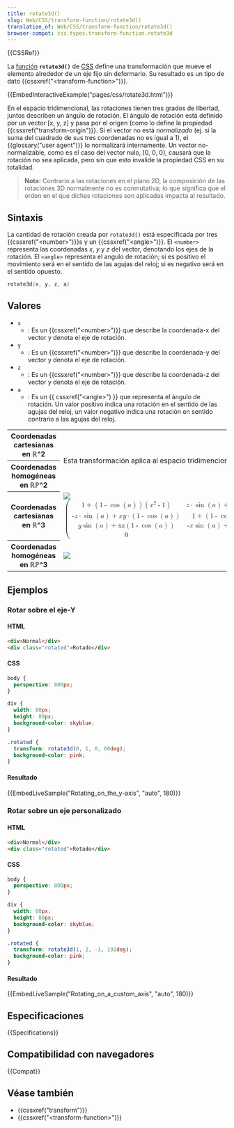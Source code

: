 ```yaml
---
title: rotate3d()
slug: Web/CSS/transform-function/rotate3d()
translation_of: Web/CSS/transform-function/rotate3d()
browser-compat: css.types.transform-function.rotate3d
---
```

{{CSSRef}}

La [función](/es/docs/Web/CSS/CSS_Functions) **`rotate3d()`** de [CSS](/es/docs/Web/CSS) define una transformación que mueve el elemento alrededor de un eje fijo sin deformarlo. Su resultado es un tipo de dato {{cssxref("&lt;transform-function&gt;")}}.

{{EmbedInteractiveExample("pages/css/rotate3d.html")}}

En el espacio tridimencional, las rotaciones tienen tres grados de libertad, juntos describen un ángulo de rotación. El ángulo de rotación está definido por un vector \[x, y, z] y pasa por el origen (como lo define la propiedad {{cssxref("transform-origin")}}. Si el vector no está _normalizado_ (ej. si la suma del cuadrado de sus tres coordenadas no es igual a 1), el  {{glossary("user agent")}} lo normalizará internamente. Un vector no-normalizable, como es el caso del vector nulo, \[0, 0, 0], causará que la rotación no sea aplicada, pero sin que esto invalide la propiedad CSS en su totalidad.

> **Nota:** Contrario a las rotaciones en el plano 2D, la composición de las rotaciones 3D normalmente no es conmutativa; lo que significa que el orden en el que dichas rotaciones son aplicadas impacta al resultado.

## Sintaxis

La cantidad de rotación creada por `rotate3d()` está especificada por tres {{cssxref("&lt;number&gt;")}}s y un {{cssxref("&lt;angle&gt;")}}. El `<number>` representa las coordenadas _x_, _y_ y _z_ del vector, denotando los ejes de la rotación. El `<angle>` representa el angulo de rotación; si es positivo el movimiento será en el sentido de las agujas del reloj; si es negativo será en el sentido opuesto.

```css
rotate3d(x, y, z, a)
```

## Valores

- `x`
  - : Es un {{cssxref("&lt;number&gt;")}} que describe la coordenada-x del vector y denota el eje de rotación.
- `y`
  - : Es un {{cssxref("&lt;number&gt;")}} que describe la coordenada-y del vector y denota el eje de rotación.
- `z`
  - : Es un {{cssxref("&lt;number&gt;")}} que describe la coordenada-z del vector y denota el eje de rotación.
- `a`
  - : Es un {{ cssxref("&lt;angle&gt;") }} que representa el ángulo de rotación. Un valor positivo indica una rotación en el sentido de las agujas del reloj, un valor negativo indica una rotación en sentido contrario a las agujas del reloj.

<table class="standard-table">
  <tbody>
    <tr>
      <th scope="col">Coordenadas cartesianas en ℝ^2</th>
      <td rowspan="2">
        Esta transformación aplica al espacio tridimencional y no puede ser representada en el plano.
      </td>
      </tr>
    <tr>
      <th scope="col">Coordenadas homogéneas en ℝℙ^2</th>
    </tr>
    <tr>
      <th scope="col">Coordenadas cartesianas en ℝ^3</th>
      <td>
        <a
          href="/es/docs/Web/CSS/transform-function/rotate3d()/transform-functions-rotate3d_cart.png"
          ><img src="transform-functions-rotate3d_cart.png" /></a
        ><math>
          <mrow><mo>(</mo
            ><mtable
              ><mtr
                ><mtd
                  ><mn>1</mn>
                  <mo>+</mo>
                  <mo>(</mo>
                  <mn>1</mn>
                  <mo>-</mo>
                  <mo>cos</mo>
                  <mo>(</mo>
                  <mi>a</mi>
                  <mo>)</mo>
                  <mo>)</mo>
                  <mo>(</mo>
                  <msup
                    ><mi>x</mi>
                    <mn>2</mn> </msup
                  ><mo>-</mo>
                  <mn>1</mn>
                  <mo>)</mo> </mtd
                ><mtd
                  ><mi>z</mi>
                  <mo>·</mo>
                  <mo>sin</mo>
                  <mo>(</mo>
                  <mi>a</mi>
                  <mo>)</mo>
                  <mo>+</mo>
                  <mi>x</mi>
                  <mi>y</mi>
                  <mo>(</mo>
                  <mn>1</mn>
                  <mo>-</mo>
                  <mo>cos</mo>
                  <mo>(</mo>
                  <mi>a</mi>
                  <mo>)</mo>
                  <mo>)</mo> </mtd
                ><mtd
                  ><mo>-</mo>
                  <mi>y</mi>
                  <mo>·</mo>
                  <mo>sin</mo>
                  <mo>(</mo>
                  <mi>a</mi>
                  <mo>)</mo>
                  <mo>+</mo>
                  <mi>x</mi>
                  <mi>z</mi>
                  <mo>·</mo>
                  <mo>(</mo>
                  <mn>1</mn>
                  <mo>-</mo>
                  <mo>cos</mo>
                  <mo>(</mo>
                  <mi>a</mi>
                  <mo>)</mo>
                  <mo>)</mo>
                </mtd></mtr
              ><mtr
                ><mtd
                  ><mo>-</mo>
                  <mi>z</mi>
                  <mo>·</mo>
                  <mo>sin</mo>
                  <mo>(</mo>
                  <mi>a</mi>
                  <mo>)</mo>
                  <mo>+</mo>
                  <mi>x</mi>
                  <mi>y</mi>
                  <mo>·</mo>
                  <mo>(</mo>
                  <mn>1</mn>
                  <mo>-</mo>
                  <mo>cos</mo>
                  <mo>(</mo>
                  <mi>a</mi>
                  <mo>)</mo>
                  <mo>)</mo> </mtd
                ><mtd
                  ><mn>1</mn>
                  <mo>+</mo>
                  <mo>(</mo>
                  <mn>1</mn>
                  <mo>-</mo>
                  <mo>cos</mo>
                  <mo>(</mo>
                  <mi>a</mi>
                  <mo>)</mo>
                  <mo>)</mo>
                  <mo>(</mo>
                  <mi>y2</mi>
                  <mo>-</mo>
                  <mn>1</mn>
                  <mo>)</mo> </mtd
                ><mtd
                  ><mi>x</mi>
                  <mo>·</mo>
                  <mo>sin</mo>
                  <mo>(</mo>
                  <mi>a</mi>
                  <mo>)</mo>
                  <mo>+</mo>
                  <mi>y</mi>
                  <mi>z</mi>
                  <mo>·</mo>
                  <mo>(</mo>
                  <mn>1</mn>
                  <mo>-</mo>
                  <mo>cos</mo>
                  <mo>(</mo>
                  <mi>a</mi>
                  <mo>)</mo>
                  <mo>)</mo>
                </mtd></mtr
              ><mtr
                ><mtd
                  ><mi>y</mi>
                  <mo>sin</mo>
                  <mo>(</mo>
                  <mi>a</mi>
                  <mo>)</mo>
                  <mo>+</mo>
                  <mi>xz</mi>
                  <mo>(</mo>
                  <mn>1</mn>
                  <mo>-</mo>
                  <mo>cos</mo>
                  <mo>(</mo>
                  <mi>a</mi>
                  <mo>)</mo>
                  <mo>)</mo> </mtd
                ><mtd
                  ><mo>-</mo>
                  <mi>x</mi>
                  <mo>sin</mo>
                  <mo>(</mo>
                  <mi>a</mi>
                  <mo>)</mo>
                  <mo>+</mo>
                  <mi>yz</mi>
                  <mo>(</mo>
                  <mn>1</mn>
                  <mo>-</mo>
                  <mo>cos</mo>
                  <mo>(</mo>
                  <mi>a</mi>
                  <mo>)</mo>
                  <mo>)</mo> </mtd
                ><mtd
                  ><mn>1</mn>
                  <mo>+</mo>
                  <mo>(</mo>
                  <mn>1</mn>
                  <mo>-</mo>
                  <mo>cos</mo>
                  <mo>(</mo>
                  <mi>a</mi>
                  <mo>)</mo>
                  <mo>)</mo>
                  <mo>(</mo>
                  <mi>z2</mi>
                  <mo>-</mo>
                  <mn>1</mn>
                  <mo>)</mo> </mtd
                ><mtd><mi>t</mi></mtd> </mtr
              ><mtr
                ><mtd><mn>0</mn> </mtd><mtd><mn>0</mn> </mtd
                ><mtd><mn>0</mn> </mtd><mtd><mn>1</mn></mtd></mtr
              ></mtable
            ><mo>)</mo></mrow
          ></math
        >
      </td>
    </tr>
    <tr>
      <th scope="col">Coordenadas homogéneas en ℝℙ^3</th>
      <td>
        <a
          href="/es/docs/Web/CSS/transform-function/rotate3d()/transform-functions-rotate3d_hom4.png"
          ><img src="transform-functions-rotate3d_hom4.png"
        /></a>
      </td>
    </tr>
  </tbody>
</table>

## Ejemplos

### Rotar sobre el eje-Y

#### HTML

```html
<div>Normal</div>
<div class="rotated">Rotado</div>
```

#### CSS

```css
body {
  perspective: 800px;
}

div {
  width: 80px;
  height: 80px;
  background-color: skyblue;
}

.rotated {
  transform: rotate3d(0, 1, 0, 60deg);
  background-color: pink;
}
```

#### Resultado

{{EmbedLiveSample("Rotating_on_the_y-axis", "auto", 180)}}

### Rotar sobre un eje personalizado

#### HTML

```html
<div>Normal</div>
<div class="rotated">Rotado</div>
```

#### CSS

```css
body {
  perspective: 800px;
}

div {
  width: 80px;
  height: 80px;
  background-color: skyblue;
}

.rotated {
  transform: rotate3d(1, 2, -1, 192deg);
  background-color: pink;
}
```

#### Resultado

{{EmbedLiveSample("Rotating_on_a_custom_axis", "auto", 180)}}

## Especificaciones

{{Specifications}}

## Compatibilidad con navegadores

{{Compat}}

## Véase también

- {{cssxref("transform")}}
- {{cssxref("&lt;transform-function&gt;")}}
